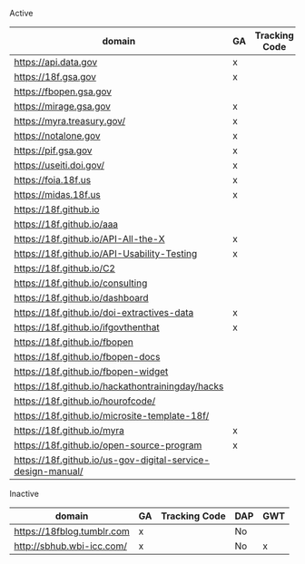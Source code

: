
Active 

| domain  | GA  | Tracking Code  | DAP  | GWT  |
|---|---|---|---|---|
|  https://api.data.gov | x  |   | x  |  x |
| https://18f.gsa.gov  |  x |   | x  |   |
| https://fbopen.gsa.gov  |   |   |   |   |
| https://mirage.gsa.gov  | x  |   |  No |   |
| https://myra.treasury.gov/  | x  |   |  No |   |
| https://notalone.gov |  x |   | x  |   |
| https://pif.gsa.gov |  x |   |  No |   |
| https://useiti.doi.gov/  | x  |   | x  |   |
| https://foia.18f.us  |  x |   | No  |   |
| https://midas.18f.us  |  x |   |  No |   |
| https://18f.github.io |   |   | No  |   |
| https://18f.github.io/aaa |   |   | No  |   |
| https://18f.github.io/API-All-the-X | x  |   | No  | x  |
| https://18f.github.io/API-Usability-Testing | x  |   |  No | x  |
| https://18f.github.io/C2 |   |   | No  |   |
| https://18f.github.io/consulting |   |   | No  |   |
| https://18f.github.io/dashboard |   |   |  No |   |
| https://18f.github.io/doi-extractives-data | x  |   | x  |   |
| https://18f.github.io/ifgovthenthat |  x |   |  No |   |
| https://18f.github.io/fbopen |   |   | No  |   |
| https://18f.github.io/fbopen-docs |   |   | No  |   |
| https://18f.github.io/fbopen-widget |   |   | No  |   |
| https://18f.github.io/hackathontrainingday/hacks |   |   | No  |   |
| https://18f.github.io/hourofcode/ |   |   | No  |   |
| https://18f.github.io/microsite-template-18f/ |   |   | No  |   |
| https://18f.github.io/myra |  x |   | No  |   |
| https://18f.github.io/open-source-program |  x |   |  No |  x |
| https://18f.github.io/us-gov-digital-service-design-manual/ |   |   | No  |   |

Inactive


| domain  | GA  | Tracking Code  | DAP  | GWT  |
|---|---|---|---|---|
| https://18fblog.tumblr.com  |  x |   | No  |   |
| http://sbhub.wbi-icc.com/  | x  |   | No  |  x |

